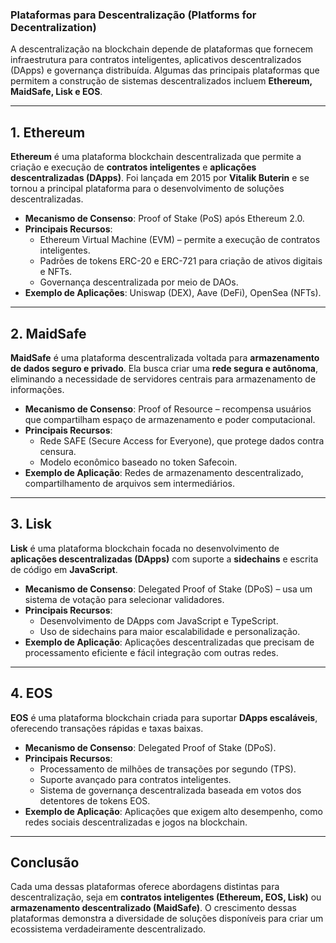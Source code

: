 ### **Plataformas para Descentralização (Platforms for Decentralization)**

A descentralização na blockchain depende de plataformas que fornecem infraestrutura para contratos inteligentes, aplicativos descentralizados (DApps) e governança distribuída. Algumas das principais plataformas que permitem a construção de sistemas descentralizados incluem **Ethereum, MaidSafe, Lisk e EOS**.

---

## **1. Ethereum**
**Ethereum** é uma plataforma blockchain descentralizada que permite a criação e execução de **contratos inteligentes** e **aplicações descentralizadas (DApps)**. Foi lançada em 2015 por **Vitalik Buterin** e se tornou a principal plataforma para o desenvolvimento de soluções descentralizadas.

- **Mecanismo de Consenso**: Proof of Stake (PoS) após Ethereum 2.0.  
- **Principais Recursos**:  
  - Ethereum Virtual Machine (EVM) – permite a execução de contratos inteligentes.  
  - Padrões de tokens ERC-20 e ERC-721 para criação de ativos digitais e NFTs.  
  - Governança descentralizada por meio de DAOs.  
- **Exemplo de Aplicações**: Uniswap (DEX), Aave (DeFi), OpenSea (NFTs).

---

## **2. MaidSafe**
**MaidSafe** é uma plataforma descentralizada voltada para **armazenamento de dados seguro e privado**. Ela busca criar uma **rede segura e autônoma**, eliminando a necessidade de servidores centrais para armazenamento de informações.

- **Mecanismo de Consenso**: Proof of Resource – recompensa usuários que compartilham espaço de armazenamento e poder computacional.  
- **Principais Recursos**:  
  - Rede SAFE (Secure Access for Everyone), que protege dados contra censura.  
  - Modelo econômico baseado no token Safecoin.  
- **Exemplo de Aplicação**: Redes de armazenamento descentralizado, compartilhamento de arquivos sem intermediários.

---

## **3. Lisk**
**Lisk** é uma plataforma blockchain focada no desenvolvimento de **aplicações descentralizadas (DApps)** com suporte a **sidechains** e escrita de código em **JavaScript**.

- **Mecanismo de Consenso**: Delegated Proof of Stake (DPoS) – usa um sistema de votação para selecionar validadores.  
- **Principais Recursos**:  
  - Desenvolvimento de DApps com JavaScript e TypeScript.  
  - Uso de sidechains para maior escalabilidade e personalização.  
- **Exemplo de Aplicação**: Aplicações descentralizadas que precisam de processamento eficiente e fácil integração com outras redes.

---

## **4. EOS**
**EOS** é uma plataforma blockchain criada para suportar **DApps escaláveis**, oferecendo transações rápidas e taxas baixas.

- **Mecanismo de Consenso**: Delegated Proof of Stake (DPoS).  
- **Principais Recursos**:  
  - Processamento de milhões de transações por segundo (TPS).  
  - Suporte avançado para contratos inteligentes.  
  - Sistema de governança descentralizada baseada em votos dos detentores de tokens EOS.  
- **Exemplo de Aplicação**: Aplicações que exigem alto desempenho, como redes sociais descentralizadas e jogos na blockchain.

---

## **Conclusão**
Cada uma dessas plataformas oferece abordagens distintas para descentralização, seja em **contratos inteligentes (Ethereum, EOS, Lisk)** ou **armazenamento descentralizado (MaidSafe)**. O crescimento dessas plataformas demonstra a diversidade de soluções disponíveis para criar um ecossistema verdadeiramente descentralizado.